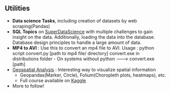 ## Utilities

* **Data science Tasks**, including creation of datasets by web scraping(Pandas)
* **SQL Topics** on [SuperDataScience](https://www.superdatascience.com/pages/sql) with multiple challenges to gain insight on the data.
Additionally, loading the data into the database. Database design principles to handle a large amount of data.
* **MP4 to AVI** :
Use this to convert an mp4 file to AVI.
Usage : python script convert.py [path to mp4 file/ directory]
convert.exe in distributions folder - On systems without python ---> convert.exe [path]
* [Geospatial Analysis](https://github.com/abhijeetknayak/Utilities/tree/master/Data-Science/Country-Data) : Interesting way to visualize spatial information
  * Geopandas(Marker, Circle), Folium(Choropleth plots, heatmaps), etc.
  * Full course available on [Kaggle](https://www.kaggle.com/learn/geospatial-analysis)
* More to follow!
